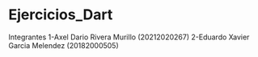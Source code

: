 # Ejercicios_Dart

Integrantes
1-Axel Dario Rivera Murillo (20212020267)
2-Eduardo Xavier Garcia Melendez (20182000505)
